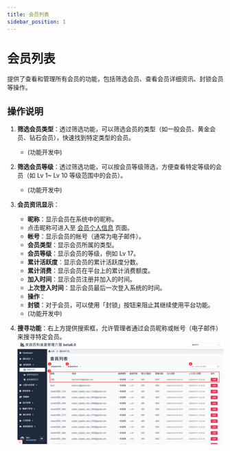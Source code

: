 ```yaml
---
title: 会员列表
sidebar_position: 1
---
```


# 会员列表

提供了查看和管理所有会员的功能，包括筛选会员、查看会员详细资讯、封锁会员等操作。

## 操作说明

1. **筛选会员类型**：透过筛选功能，可以筛选会员的类型（如一般会员、黄金会员、钻石会员），快速找到特定类型的会员。

    - (功能开发中)

2. **筛选会员等级**：透过筛选功能，可以按会员等级筛选，方便查看特定等级的会员（如 Lv 1~ Lv 10 等级范围中的会员）。

    - (功能开发中)

3. **会员资讯显示**：

    - **昵称**：显示会员在系统中的昵称。
    - 点击昵称可进入至 [会员个人信息](./member-list-info.md) 页面。
    - **帐号**：显示会员的帐号（通常为电子邮件）。
    - **会员类型**：显示会员所属的类型。
    - **会员等级**：显示会员的等级，例如 Lv 17。
    - **累计活跃度**：显示会员的累计活跃度分数。
    - **累计消费**：显示会员在平台上的累计消费额度。
    - **加入时间**：显示会员注册并加入的时间。
    - **上次登入时间**：显示会员最后一次登入系统的时间。
    - **操作**：
    - **封锁**：对于会员，可以使用「封锁」按钮来阻止其继续使用平台功能。
    - (功能开发中)

4. **搜寻功能**：右上方提供搜索框，允许管理者通过会员昵称或帐号（电子邮件）来搜寻特定会员。
   ![会员列表操作说明](./img/member-list.png)
